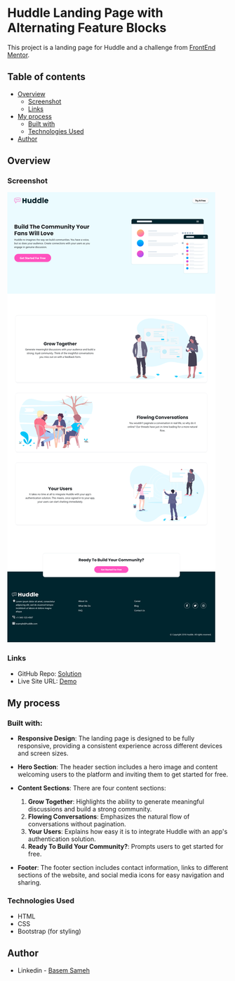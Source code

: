 # Huddle Landing Page with Alternating Feature Blocks

This project is a landing page for Huddle and a challenge from [FrontEnd Mentor](https://www.frontendmentor.io/challenges/huddle-landing-page-with-alternating-feature-blocks-5ca5f5981e82137ec91a5100).

## Table of contents

- [Overview](#overview)
  - [Screenshot](#screenshot)
  - [Links](#links)
- [My process](#my-process)
  - [Built with](#built-with)
  - [Technologies Used](#technologies-used)
- [Author](#author)

## Overview

### Screenshot

![Desktop View](./design/desktop-preview.png)


### Links

- GitHub Repo: [Solution](https://github.com/basemsameh/Huddle-landing-page-with-alternating-feature-blocks.git)
- Live Site URL: [Demo](https://basemsameh.github.io/Huddle-landing-page-with-alternating-feature-blocks/)

## My process

### Built with:

- **Responsive Design**: The landing page is designed to be fully responsive, providing a consistent experience across different devices and screen sizes.
  
- **Hero Section**: The header section includes a hero image and content welcoming users to the platform and inviting them to get started for free.

- **Content Sections**: There are four content sections:
  
  1. **Grow Together**: Highlights the ability to generate meaningful discussions and build a strong community.
  2. **Flowing Conversations**: Emphasizes the natural flow of conversations without pagination.
  3. **Your Users**: Explains how easy it is to integrate Huddle with an app's authentication solution.
  4. **Ready To Build Your Community?**: Prompts users to get started for free.

- **Footer**: The footer section includes contact information, links to different sections of the website, and social media icons for easy navigation and sharing.

### Technologies Used

- HTML
- CSS
- Bootstrap (for styling)

## Author

- Linkedin - [Basem Sameh](https://www.linkedin.com/in/basem-sameh-671b5b212/)